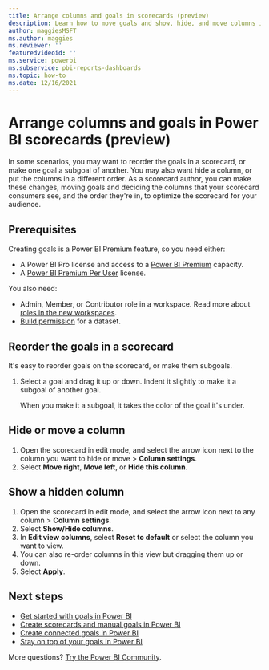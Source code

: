 ```yaml
---
title: Arrange columns and goals in scorecards (preview)
description: Learn how to move goals and show, hide, and move columns in Power BI scorecards.
author: maggiesMSFT
ms.author: maggies
ms.reviewer: ''
featuredvideoid: ''
ms.service: powerbi
ms.subservice: pbi-reports-dashboards
ms.topic: how-to
ms.date: 12/16/2021
---
```

# Arrange columns and goals in Power BI scorecards (preview)

In some scenarios, you may want to reorder the goals in a scorecard, or make one goal a subgoal of another. You may also want hide a column, or put the columns in a different order. As a scorecard author, you can make these changes, moving goals and deciding the columns that your scorecard consumers see, and the order they're in, to optimize the scorecard for your audience.

## Prerequisites

Creating goals is a Power BI Premium feature, so you need either:

- A Power BI Pro license and access to a [Power BI Premium](../admin/service-premium-what-is.md) capacity.
- A [Power BI Premium Per User](../admin/service-premium-per-user-faq.yml) license.

You also need:

- Admin, Member, or Contributor role in a workspace. Read more about [roles in the new workspaces](../collaborate-share/service-roles-new-workspaces.md).
- [Build permission](../connect-data/service-datasets-build-permissions.md) for a dataset.

## Reorder the goals in a scorecard

It's easy to reorder goals on the scorecard, or make them subgoals.

1. Select a goal and drag it up or down. Indent it slightly to make it a subgoal of another goal. 

    When you make it a subgoal, it takes the color of the goal it's under.

## Hide or move a column

1. Open the scorecard in edit mode, and select the arrow icon next to the column you want to hide or move > **Column settings**.
1. Select **Move right**, **Move left**, or **Hide this column**.

## Show a hidden column

1. Open the scorecard in edit mode, and select the arrow icon next to any column > **Column settings**.
1. Select **Show/Hide columns**.
1. In **Edit view columns**, select **Reset to default** or select the column you want to view. 
1. You can also re-order columns in this view but dragging them up or down.
1. Select **Apply**.

## Next steps

- [Get started with goals in Power BI](service-goals-introduction.md)
- [Create scorecards and manual goals in Power BI](service-goals-create.md)
- [Create connected goals in Power BI](service-goals-create-connected.md)
- [Stay on top of your goals in Power BI](service-goals-check-in.md)

More questions? [Try the Power BI Community](https://community.powerbi.com/).
